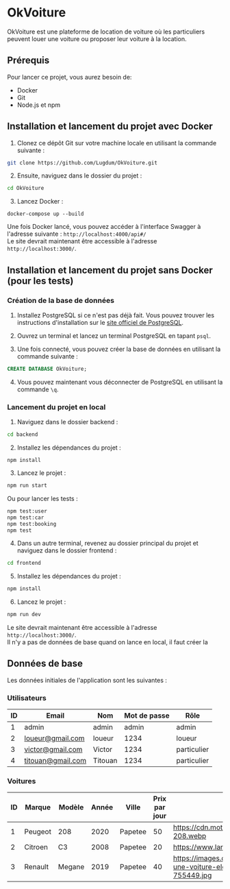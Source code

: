 # OkVoiture

OkVoiture est une plateforme de location de voiture où les particuliers peuvent louer une voiture ou proposer leur voiture à la location.

## Prérequis

Pour lancer ce projet, vous aurez besoin de:

- Docker
- Git
- Node.js et npm

## Installation et lancement du projet avec Docker

1. Clonez ce dépôt Git sur votre machine locale en utilisant la commande suivante :

```bash
git clone https://github.com/Lugdum/OkVoiture.git
```

2. Ensuite, naviguez dans le dossier du projet :

```bash
cd OkVoiture
```

3. Lancez Docker :

```
docker-compose up --build
```

Une fois Docker lancé, vous pouvez accéder à l'interface Swagger à l'adresse suivante : `http://localhost:4000/api#/`  
Le site devrait maintenant être accessible à l'adresse `http://localhost:3000/`.

## Installation et lancement du projet sans Docker (pour les tests)

### Création de la base de données

1. Installez PostgreSQL si ce n'est pas déjà fait. Vous pouvez trouver les instructions d'installation sur le [site officiel de PostgreSQL](https://www.postgresql.org/download/).

2. Ouvrez un terminal et lancez un terminal PostgreSQL en tapant `psql`.

3. Une fois connecté, vous pouvez créer la base de données en utilisant la commande suivante :

```sql
CREATE DATABASE OkVoiture;
```

4. Vous pouvez maintenant vous déconnecter de PostgreSQL en utilisant la commande `\q`.

### Lancement du projet en local

1. Naviguez dans le dossier backend :

```bash
cd backend
```

2. Installez les dépendances du projet :

```
npm install
```

3. Lancez le projet :

```bash
npm run start
```

Ou pour lancer les tests :
```bash
npm test:user
npm test:car
npm test:booking
npm test
```

4. Dans un autre terminal, revenez au dossier principal du projet et naviguez dans le dossier frontend :

```bash
cd frontend
```

5. Installez les dépendances du projet :

```bash
npm install
```

6. Lancez le projet :

```bash
npm run dev
```

Le site devrait maintenant être accessible à l'adresse `http://localhost:3000/`.  
Il n'y a pas de données de base quand on lance en local, il faut créer la 

## Données de base

Les données initiales de l'application sont les suivantes :

### Utilisateurs

| ID | Email               | Nom     | Mot de passe | Rôle        |
|----|---------------------|---------|--------------|-------------|
| 1  | admin               | admin   | admin        | admin       |
| 2  | loueur@gmail.com    | loueur  | 1234         | loueur      |
| 3  | victor@gmail.com    | Victor  | 1234         | particulier |
| 4  | titouan@gmail.com   | Titouan | 1234         | particulier |

### Voitures

| ID | Marque  | Modèle | Année | Ville   | Prix par jour | URL de l'image                                                                                        | ID du propriétaire |
|----|---------|--------|-------|---------|----------------|------------------------------------------------------------------------------------------------------|--------------------|
| 1  | Peugeot | 208    | 2020  | Papetee | 50            | https://cdn.motor1.com/images/mgl/JO3m6Q/s1/4x3/peugeot-208.webp                                     | 2                  |
| 2  | Citroen | C3     | 2008  | Papetee | 20            | https://www.largus.fr/images/images/ORPHEA_105286_1.jpg                                              | 2                  |
| 3  | Renault | Megane | 2019  | Papetee | 40            | https://images.caradisiac.com/images/2/1/2/7/202127/S0-une-voiture-electrique-d-occasion-le-vrai-bon-plan-755449.jpg | 2  |
